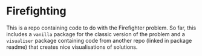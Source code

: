 # Firefighting

This is a repo containing code to do with the Firefighter problem. So far, this includes a `vanilla` package for the 
classic version of the problem and a `visualiser` package containing code from another repo (linked in package readme)
that creates nice visualisations of solutions.